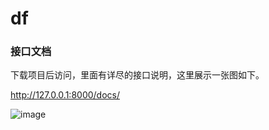 # df
### 接口文档
下载项目后访问，里面有详尽的接口说明，这里展示一张图如下。

http://127.0.0.1:8000/docs/

![image](https://user-images.githubusercontent.com/81078596/122014298-9aa13280-cdf1-11eb-84cb-71752937ba22.png)

